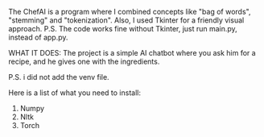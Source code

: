 The ChefAI is a program where I combined concepts like "bag of words", "stemming" and "tokenization". Also, I used Tkinter for a friendly visual approach. 
P.S. The code works fine without Tkinter, just run main.py, instead of app.py.

WHAT IT DOES:
The project is a simple AI chatbot where you ask him for a recipe, and he gives one with the ingredients.

P.S. i did not add the venv file. 

Here is a list of what you need to install:
1. Numpy
2. Nltk
3. Torch
